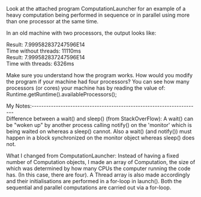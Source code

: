 Look at the attached program ComputationLauncher for an example of a heavy
computation being performed in sequence or in parallel using more than one
processor at the same time.

In an old machine with two processors, the output looks like:

Result: 7.999582837247596E14<br/>
Time without threads: 11110ms<br/>
Result: 7.999582837247596E14<br/>
Time with threads: 6326ms<br/>

Make sure you understand how the program works. How would you modify the program
if your machine had four processors? You can see how many processors (or cores)
your machine has by reading the value of:
Runtime.getRuntime().availableProcessors();


My Notes:----------------------------------------------------------------------<br/>
Difference between a wait() and sleep() (from StackOverFlow):
A wait() can be "woken up" by another process calling notify() on the 'monitor' which
is being waited on whereas a sleep() cannot. Also a wait() (and notify()) must happen
in a block synchronized on the monitor object whereas sleep() does not.


What I changed from ComputationLauncher:
Instead of having a fixed number of Computation objects, I made an array of Computation,
the size of which was determined by how many CPUs the computer running the code has.
(In this case, there are four). A Thread array is also made accordingly and their
initialisations are performed in a for-loop in launch().
Both the sequential and parallel computations are carried out via a for-loop.
